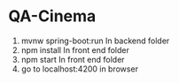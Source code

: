 # QA-Cinema
1. mvnw spring-boot:run In backend folder
2. npm install In front end folder
3. npm start In front end folder
4. go to localhost:4200 in browser
